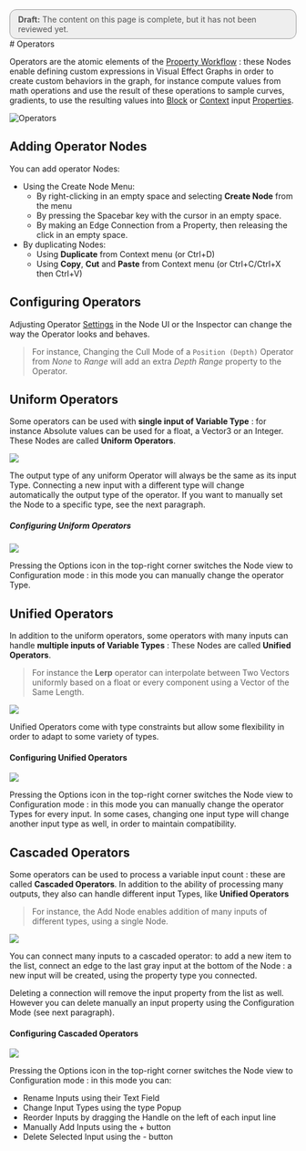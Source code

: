 <div style="border: solid 1px #999; border-radius:12px; background-color:#EEE; padding: 8px; padding-left:14px; color: #555; font-size:14px;"><b>Draft:</b> The content on this page is complete, but it has not been reviewed yet.</div>
# Operators

Operators are the atomic elements of the [Property Workflow](GraphLogicAndPhilosophy.md#property-workflow-horizontal-logic) : these Nodes enable defining custom expressions in Visual Effect Graphs in order to create custom behaviors in the graph, for instance compute values from math operations and use the result of these operations to sample curves, gradients, to use the resulting values into [Block](Blocks.md) or [Context](Contexts.md) input [Properties](Properties.md).

![Operators](Images/Operators.png)

## Adding Operator Nodes

You can add operator Nodes:

* Using the Create Node Menu:
  * By right-clicking in an empty space and selecting **Create Node** from the menu
  * By pressing the Spacebar key with the cursor in an empty space.
  * By making an Edge Connection from a Property, then releasing the click in an empty space.
* By duplicating Nodes:
  * Using **Duplicate** from Context menu (or Ctrl+D)
  * Using **Copy**, **Cut** and **Paste** from Context menu (or Ctrl+C/Ctrl+X then Ctrl+V)

## Configuring Operators

Adjusting Operator [Settings](GraphLogicAndPhilosophy.md#settings) in the Node UI or the Inspector can change the way the Operator looks and behaves.

> For instance, Changing the Cull Mode of a `Position (Depth)` Operator  from *None* to *Range* will add an extra *Depth Range* property to the Operator.

## Uniform Operators

Some operators can be used with **single input of Variable Type** : for instance Absolute values can be used for a float, a Vector3 or an Integer. These Nodes are called **Uniform Operators**.

![](Images/OperatorsUniform.png)

The output type of any uniform Operator will always be the same as its input Type. Connecting a new input with a different type will change automatically the output type of the operator. If you want to manually set the Node to a specific type, see the next paragraph.

##### Configuring Uniform Operators

![](Images/OperatorsUniformOptions.png)

Pressing the Options icon in the top-right corner switches the Node view to Configuration mode : in this mode you can manually change the operator Type.

## Unified Operators

In addition to the uniform operators, some operators with many inputs can handle **multiple inputs of Variable Types** : These Nodes are called **Unified Operators**.

> For instance the **Lerp** operator can interpolate between Two Vectors uniformly based on a float or every component using a Vector of the Same Length.

![](Images/OperatorsUnified.png)

Unified Operators come with type constraints but allow some flexibility in order to adapt to some variety of types.

#### Configuring Unified Operators

![](Images/OperatorsUnifiedOptions.png)

Pressing the Options icon in the top-right corner switches the Node view to Configuration mode : in this mode you can manually change the operator Types for every input. In some cases, changing one input type will change another input type as well, in order to maintain compatibility.

## Cascaded Operators

Some operators can be used to process a variable input count : these are called **Cascaded Operators**. In addition to the ability of processing many outputs, they also can handle different input Types, like **Unified Operators**

> For instance, the Add Node enables addition of many inputs of different types, using a single Node.

![](Images/OperatorsCascaded.png)

You can connect many inputs to a cascaded operator: to add a new item to the list, connect an edge to the last gray input at the bottom of the Node : a new input will be created, using the property type you connected.

Deleting a connection will remove the input property from the list as well. However you can delete manually an input property using the Configuration Mode (see next paragraph).

#### Configuring Cascaded Operators

![](Images/OperatorsCascadedOptions.png)

Pressing the Options icon in the top-right corner switches the Node view to Configuration mode : in this mode you can:

* Rename Inputs using their Text Field
* Change Input Types using the type Popup
* Reorder Inputs by dragging the Handle on the left of each input line
* Manually Add Inputs using the + button
* Delete Selected Input using the - button

